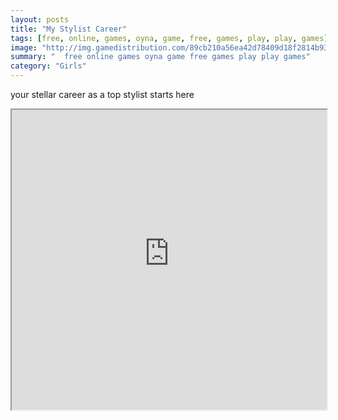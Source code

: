 ```yaml
---
layout: posts
title: "My Stylist Career"
tags: [free, online, games, oyna, game, free, games, play, play, games]
image: "http://img.gamedistribution.com/89cb210a56ea42d78409d18f2814b93e.jpg"
summary: "  free online games oyna game free games play play games"
category: "Girls"
---
```


your stellar career as a top stylist starts here

<iframe width="100%" height="480px;" src="http://flash.gamedistribution.com?game=89cb210a56ea42d78409d18f2814b93e"></iframe>